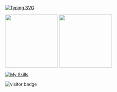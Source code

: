 [![Typing SVG](https://readme-typing-svg.herokuapp.com/?lines=Welcome+to+my+github+page;I+am+a+web+developer)](https://git.io/typing-svg)


<p float="left">
  <img height="170em" align="center" src="https://github-readme-stats.vercel.app/api?username=maksat111&show_icons=true&theme=radical&count_private=true" />
  <img height="170em" align="center" src="https://github-readme-stats.vercel.app/api/top-langs/?username=maksat111&layout=compact&show_icons=true&theme=radical&langs_count=8" />
</p>


[![My Skills](https://skillicons.dev/icons?i=js,nodejs,react,css,tailwind,mongodb,postgres,html,atom,bootstrap,cpp,git,github,jquery,py,vscode&theme=light)](https://skillicons.dev)



![visitor badge](https://visitor-badge.glitch.me/badge?page_id=maksat111)
